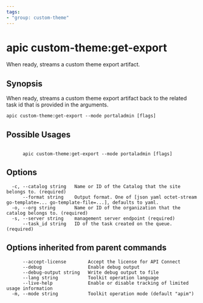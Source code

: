 ```yaml
---
tags:
- "group: custom-theme"
---
```

# apic custom-theme:get-export

When ready, streams a custom theme export artifact.

## Synopsis

When ready, streams a custom theme export artifact back to the related task id that is provided in the arguments.

```
apic custom-theme:get-export --mode portaladmin [flags]
```

## Possible Usages

```

      apic custom-theme:get-export --mode portaladmin [flags]

```

## Options

```
  -c, --catalog string   Name or ID of the Catalog that the site belongs to. (required)
      --format string    Output format. One of [json yaml octet-stream go-template=... go-template-file=...], defaults to yaml.
  -o, --org string       Name or ID of the organization that the catalog belongs to. (required)
  -s, --server string    management server endpoint (required)
      --task_id string   ID of the task created on the queue. (required)
```

## Options inherited from parent commands

```
      --accept-license        Accept the license for API Connect
      --debug                 Enable debug output
      --debug-output string   Write debug output to file
      --lang string           Toolkit operation language
      --live-help             Enable or disable tracking of limited usage information
  -m, --mode string           Toolkit operation mode (default "apim")
```
